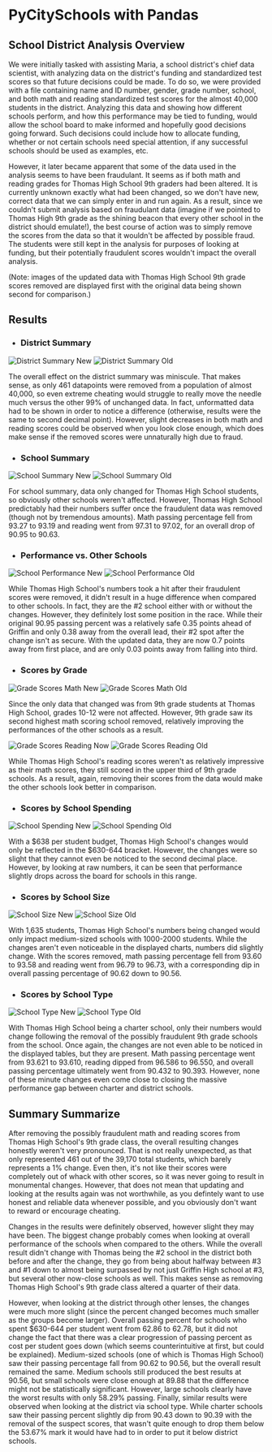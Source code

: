 # PyCitySchools with Pandas

## School District Analysis Overview

We were initially tasked with assisting Maria, a school district's chief data scientist, with analyzing data on the district's funding and standardized test scores so that future decisions could be made.  To do so, we were provided with a file containing name and ID number, gender, grade number, school, and both math and reading standardized test scores for the almost 40,000 students in the district.  Analyzing this data and showing how different schools perform, and how this performance may be tied to funding, would allow the school board to make informed and hopefully good decisions going forward.  Such decisions could include how to allocate funding, whether or not certain schools need special attention, if any successful schools should be used as examples, etc.

However, it later became apparent that some of the data used in the analysis seems to have been fraudulant.  It seems as if both math and reading grades for Thomas High School 9th graders had been altered.  It is currently unknown exactly what had been changed, so we don't have new, correct data that we can simply enter in and run again.  As a result, since we couldn't submit analysis based on fraudulant data (imagine if we pointed to Thomas High 9th grade as the shining beacon that every other school in the district should emulate!), the best course of action was to simply remove the scores from the data so that it wouldn't be affected by possible fraud.  The students were still kept in the analysis for purposes of looking at funding, but their potentially fraudulent scores wouldn't impact the overall analysis.

(Note: images of the updated data with Thomas High School 9th grade scores removed are displayed first with the original data being shown second for comparison.)

## Results

* ### District Summary
![District Summary New](https://github.com/Jeffstr00/School_District_Analysis/blob/main/Resources/schools_211.png)
![District Summary Old](https://github.com/Jeffstr00/School_District_Analysis/blob/main/Resources/schools_212.png)

The overall effect on the district summary was miniscule.  That makes sense, as only 461 datapoints were removed from a population of almost 40,000, so even extreme cheating would struggle to really move the needle much versus the other 99% of unchanged data.  In fact, unformatted data had to be shown in order to notice a difference (otherwise, results were the same to second decimal point).  However, slight decreases in both math and reading scores could be observed when you look close enough, which does make sense if the removed scores were unnaturally high due to fraud.

* ### School Summary
![School Summary New](https://github.com/Jeffstr00/School_District_Analysis/blob/main/Resources/schools_221.png)
![School Summary Old](https://github.com/Jeffstr00/School_District_Analysis/blob/main/Resources/schools_222.png)

For school summary, data only changed for Thomas High School students, so obviously other schools weren't affected.  However, Thomas High School predictably had their numbers suffer once the fraudulent data was removed (though not by tremendous amounts).  Math passing percentage fell from 93.27 to 93.19 and reading went from 97.31 to 97.02, for an overall drop of 90.95 to 90.63.

* ### Performance vs. Other Schools
![School Performance New](https://github.com/Jeffstr00/School_District_Analysis/blob/main/Resources/schools_231.png)
![School Performance Old](https://github.com/Jeffstr00/School_District_Analysis/blob/main/Resources/schools_232.png)

While Thomas High School's numbers took a hit after their fraudulent scores were removed, it didn't result in a huge difference when compared to other schools.  In fact, they are the #2 school either with or without the changes.  However, they definitely lost some position in the race.  While their original 90.95 passing percent was a relatively safe 0.35 points ahead of Griffin and only 0.38 away from the overall lead, their #2 spot after the change isn't as secure.  With the updated data, they are now 0.7 points away from first place, and are only 0.03 points away from falling into third.

* ### Scores by Grade
![Grade Scores Math New](https://github.com/Jeffstr00/School_District_Analysis/blob/main/Resources/schools_241math.png)
![Grade Scores Math Old](https://github.com/Jeffstr00/School_District_Analysis/blob/main/Resources/schools_242math.png)

Since the only data that changed was from 9th grade students at Thomas High School, grades 10-12 were not affected.  However, 9th grade saw its second highest math scoring school removed, relatively improving the performances of the other schools as a result.

![Grade Scores Reading Now](https://github.com/Jeffstr00/School_District_Analysis/blob/main/Resources/schools_241reading.png)
![Grade Scores Reading Old](https://github.com/Jeffstr00/School_District_Analysis/blob/main/Resources/schools_242reading.png)

While Thomas High School's reading scores weren't as relatively impressive as their math scores, they still scored in the upper third of 9th grade schools.  As a result, again, removing their scores from the data would make the other schools look better in comparison.

* ### Scores by School Spending
![School Spending New](https://github.com/Jeffstr00/School_District_Analysis/blob/main/Resources/schools_251.png)
![School Spending Old](https://github.com/Jeffstr00/School_District_Analysis/blob/main/Resources/schools_252.png)

With a $638 per student budget, Thomas High School's changes would only be reflected in the $630-644 bracket.  However, the changes were so slight that they cannot even be noticed to the second decimal place.  However, by looking at raw numbers, it can be seen that performance slightly drops across the board for schools in this range.

* ### Scores by School Size
![School Size New](https://github.com/Jeffstr00/School_District_Analysis/blob/main/Resources/schools_261.png)
![School Size Old](https://github.com/Jeffstr00/School_District_Analysis/blob/main/Resources/schools_261.png)

With 1,635 students, Thomas High School's numbers being changed would only impact medium-sized schools with 1000-2000 students.  While the changes aren't even noticeable in the displayed charts, numbers did slightly change.  With the scores removed, math passing percentage fell from 93.60 to 93.58 and reading went from 96.79 to 96.73, with a corresponding dip in overall passing percentage of 90.62 down to 90.56.

* ### Scores by School Type
![School Type New](https://github.com/Jeffstr00/School_District_Analysis/blob/main/Resources/schools_271.png)
![School Type Old](https://github.com/Jeffstr00/School_District_Analysis/blob/main/Resources/schools_271.png)

With Thomas High School being a charter school, only their numbers would change following the removal of the possibly fraudulent 9th grade schools from the school.  Once again, the changes are not even able to be noticed in the displayed tables, but they are present.  Math passing percentage went from 93.621 to 93.610, reading dipped from 96.586 to 96.550, and overall passing percentage ultimately went from 90.432 to 90.393.  However, none of these minute changes even come close to closing the massive performance gap between charter and district schools.

## Summary Summarize

After removing the possibly fraudulent math and reading scores from Thomas High School's 9th grade class, the overall resulting changes honestly weren't very pronounced.  That is not really unexpected, as that only represented 461 out of the 39,170 total students, which barely represents a 1% change.  Even then, it's not like their scores were completely out of whack with other scores, so it was never going to result in monumental changes.  However, that does not mean that updating and looking at the results again was not worthwhile, as you defintely want to use honest and reliable data whenever possible, and you obviously don't want to reward or encourage cheating.

Changes in the results were definitely observed, however slight they may have been.  The biggest change probably comes when looking at overall performance of the schools when compared to the others.  While the overall result didn't change with Thomas being the #2 school in the district both before and after the change, they go from being about halfway between #3 and #1 down to almost being surpassed by not just Griffin High school at #3, but several other now-close schools as well.  This makes sense as removing Thomas High School's 9th grade class altered a quarter of their data.

However, when looking at the district through other lenses, the changes were much more slight (since the percent changed becomes much smaller as the groups become larger).  Overall passing percent for schools who spent $630-644 per student went from 62.86 to 62.78, but it did not change the fact that there was a clear progression of passing percent as cost per student goes down (which seems counterintuitive at first, but could be explained).  Medium-sized schools (one of which is Thomas High School) saw their passing percentage fall from 90.62 to 90.56, but the overall result remained the same.  Medium schools still produced the best results at 90.56, but small schools were close enough at 89.88 that the difference might not be statistically significant.  However, large schools clearly have the worst results with only 58.29% passing.  Finally, similar results were observed when looking at the district via school type.  While charter schools saw their passing percent slightly dip from 90.43 down to 90.39 with the removal of the suspect scores, that wasn't quite enough to drop them below the 53.67% mark it would have had to in order to put it below district schools.
